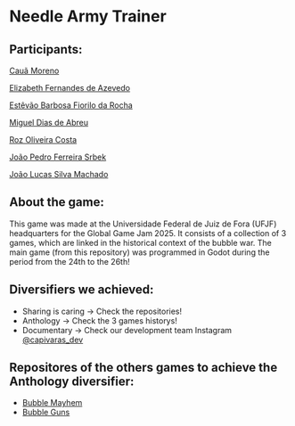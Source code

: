 # Needle Army Trainer

## Participants:
[Cauã Moreno](https://github.com/CauaMoreno)

[Elizabeth Fernandes de Azevedo](https://github.com/Admirablw) 

[Estêvão Barbosa Fiorilo da Rocha](https://github.com/tetenc555)

[Miguel Dias de Abreu](https://github.com/Miguel-Dias-112)

[Roz Oliveira Costa](https://www.instagram.com/arrozeart/)

[João Pedro Ferreira Srbek](https://github.com/Jyrou)

[João Lucas Silva Machado](https://github.com/WasteIy)


## About the game:
This game was made at the Universidade Federal de Juiz de Fora (UFJF) headquarters for the Global Game Jam 2025. It consists of a collection of 3 games, which are linked in the historical context of the bubble war. The main game (from this repository) was programmed in Godot during the period from the 24th to the 26th!


## Diversifiers we achieved:
- Sharing is caring -> Check the repositories!
- Anthology -> Check the 3 games historys!
- Documentary -> Check our development team Instagram [@capivaras_dev](https://www.instagram.com/capivaras_dev/)


## Repositores of the others games to achieve the Anthology diversifier:
- [Bubble Mayhem](https://github.com/tetenc555/GGJ25_UFJF/)
- [Bubble Guns](https://github.com/CauaMoreno/bubbleguns) 
